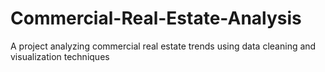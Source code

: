 # Commercial-Real-Estate-Analysis
A project analyzing commercial real estate trends using data cleaning and visualization techniques
